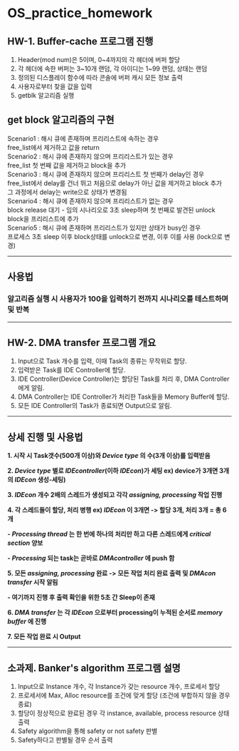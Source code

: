 ﻿# OS_practice_homework

## HW-1. Buffer-cache 프로그램 진행

1. Header(mod num)은 5이며, 0\~4까지의 각 헤더에 버퍼 할당  
2. 각 헤더에 속한 버퍼는 3\~10개 랜덤, 각 아이디는 1~99 랜덤, 상태는 랜덤  
3. 정의된 디스플레이 함수에 따라 콘솔에 버퍼 캐시 모든 정보 출력  
4. 사용자로부터 찾을 값을 입력  
5. getblk 알고리즘 실행  

## get block 알고리즘의 구현
Scenario1 : 해시 큐에 존재하며 프리리스트에 속하는 경우  
free_list에서 제거하고 값을 return  
Scenario2 : 해시 큐에 존재하지 않으며 프리리스트가 있는 경우  
free_list 첫 번째 값을 제거하고 block을 추가  
Scenario3 : 해시 큐에 존재하지 않으며 프리리스트 첫 번째가 delay인 경우  
free_list에서 delay를 건너 뛰고 처음으로 delay가 아닌 값을 제거하고 block 추가  
그 과정에서 delay는 write으로 상태가 변경됨  
Scenario4 : 해시 큐에 존재하지 않으며 프리리스트가 없는 경우  
block release 대기 - 임의 시나리오로 3초 sleep하며 첫 번째로 발견된 unlock block을 프리리스트에 추가  
Scenario5 : 해시 큐에 존재하며 프리리스트가 있지만 상태가 busy인 경우  
프로세스 3초 sleep 이후 block상태를 unlock으로 변경, 이후 이를 사용 (lock으로 변경)  

---
## 사용법
### 알고리즘 실행 시 사용자가 100을 입력하기 전까지 시나리오를 테스트하며 및 반복
---

## HW-2. DMA transfer 프로그램 개요

1. Input으로 Task 개수를 입력, 이때 Task의 종류는 무작위로 할당.
2. 입력받은 Task를 IDE Controller에 할당.
3. IDE Controller(Device Controller)는 할당된 Task를 처리 후, DMA Controller에게 알림.
4. DMA Controller는 IDE Controller가 처리한 Task들을 Memory Buffer에 할당.
5. 모든 IDE Controller의 Task가 종료되면 Output으로 알림.

---
## 상세 진행 및 사용법
**1. 시작 시 Task갯수(500개 이상)와 _Device type_ 의 수(3개 이상)를 입력받음**  

**2. _Device type_ 별로 _IDEcontroller_(이하 _IDEcon_)가 세팅 ex) device가 3개면 3개의 _IDEcon_ 생성-세팅)**  

**3. _IDEcon_ 개수 2배의 스레드가 생성되고 각각 _assigning, processing_ 작업 진행**  

**4. 각 스레드들이 할당, 처리 병행 ex) _IDEcon_ 이 3개면 -> 할당 3개, 처리 3개 = 총 6개**  

**- _Processing thread_ 는 한 번에 하나의 처리만 하고 다른 스레드에게 _critical section_ 양보**  

**- _Processing_ 되는 task는 곧바로 _DMAcontroller_ 에 push 함**  

**5. 모든 _assigning, processing_ 완료 -> 모든 작업 처리 완료 출력 및 _DMAcon transfer_ 시작 알림**  

**- 여기까지 진행 후 출력 확인을 위한 5초 간 Sleep이 존재**  

**6. _DMA transfer_ 는 각 _IDEcon_ 으로부터 processing이 누적된 순서로 _memory buffer_ 에 진행**  

**7. 모든 작업 완료 시 Output**

---

## 소과제. Banker's algorithm 프로그램 설명

1. Input으로 Instance 개수, 각 Instance가 갖는 resource 개수, 프로세서 할당
2. 프로세서에 Max, Alloc resource를 조건에 맞게 할당 (조건에 부합하지 않을 경우 종료)
3. 할당이 정상적으로 완료된 경우 각 instance, available, process resource 상태 출력
4. Safety algorithm을 통해 safety or not safety 판별
5. Safety하다고 판별될 경우 순서 출력